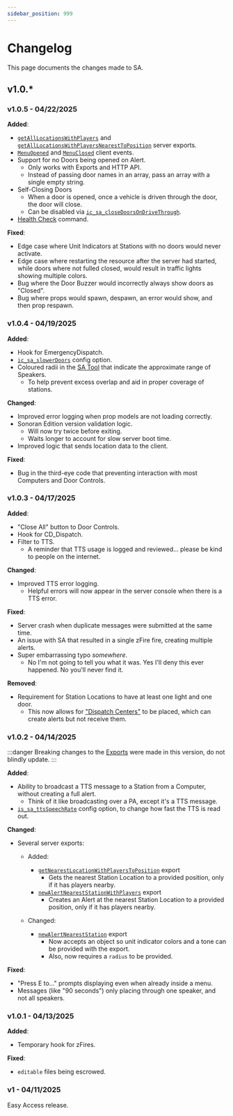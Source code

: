 ```yaml
---
sidebar_position: 999
---
```


# Changelog

This page documents the changes made to SA.

## v1.0.\*
### v1.0.5 - 04/22/2025
**Added**:
- [`getAllLocationsWithPlayers`](developers/exports/server.md#get-all-locations-with-players) and [`getAllLocationsWithPlayersNearestToPosition`](developers/exports/server.md#get-all-locations-with-players-nearest-to-position) server exports.
- [`MenuOpened`](developers/events.md#menu-opened---client) and [`MenuClosed`](developers/events.md#menu-closed---client) client events.
- Support for no Doors being opened on Alert.
  - Only works with Exports and HTTP API.
  - Instead of passing door names in an array, pass an array with a single empty string.
- Self-Closing Doors
  - When a door is opened, once a vehicle is driven through the door, the door will close.
  - Can be disabled via [`ic_sa_closeDoorsOnDriveThrough`](config.md#self-closing-doors).
- [Health Check](usage/commands.md#health-check) command.

**Fixed**:
- Edge case where Unit Indicators at Stations with no doors would never activate.
- Edge case where restarting the resource after the server had started, while doors where not fulled closed, would result in traffic lights showing multiple colors.
- Bug where the Door Buzzer would incorrectly always show doors as "Closed".
- Bug where props would spawn, despawn, an error would show, and then prop respawn.

### v1.0.4 - 04/19/2025
**Added**:
- Hook for EmergencyDispatch.
- [`ic_sa_slowerDoors`](config.md#slower-doors) config option.
- Coloured radii in the [SA Tool](developers/tool.md#coloured-radii) that indicate the approximate range of Speakers.
  - To help prevent excess overlap and aid in proper coverage of stations.

**Changed**:
- Improved error logging when prop models are not loading correctly.
- Sonoran Edition version validation logic.
  - Will now try twice before exiting.
  - Waits longer to account for slow server boot time.
- Improved logic that sends location data to the client.

**Fixed**:
- Bug in the third-eye code that preventing interaction with most Computers and Door Controls.

### v1.0.3 - 04/17/2025
**Added**:
- "Close All" button to Door Controls.
- Hook for CD_Dispatch.
- Filter to TTS.
  - A reminder that TTS usage is logged and reviewed... please be kind to people on the internet.

**Changed**:
- Improved TTS error logging.
  - Helpful errors will now appear in the server console when there is a TTS error.

**Fixed**:
- Server crash when duplicate messages were submitted at the same time.
- An issue with SA that resulted in a single zFire fire, creating multiple alerts.
- Super embarrassing typo *somewhere*.
  - No I'm not going to tell you what it was. Yes I'll deny this ever happened. No you'll never find it.

**Removed**:
- Requirement for Station Locations to have at least one light and one door.
  - This now allows for ["Dispatch Centers"](usage/components.md#dispatch-centers) to be placed, which can create alerts but not receive them.

### v1.0.2 - 04/14/2025
:::danger
Breaking changes to the [Exports](developers/exports/server.md) were made in this version, do not blindly update.
:::

**Added**:
- Ability to broadcast a TTS message to a Station from a Computer, without creating a full alert.
  - Think of it like broadcasting over a PA, except it's a TTS message.
- [`is_sa_ttsSpeechRate`](config.md#text-to-speech-rate) config option, to change how fast the TTS is read out.

**Changed**:
- Several server exports:
  - Added:
    - [`getNearestLocationWithPlayersToPosition`](developers/exports/server.md#get-nearest-location-with-players-to-position) export
      - Gets the nearest Station Location to a provided position, only if it has players nearby.
    - [`newAlertNearestStationWithPlayers`](developers/exports/server.md#create-new-alert-at-nearest-station-with-players) export
      - Creates an Alert at the nearest Station Location to a provided position, only if it has players nearby.
      
  - Changed:
    - [`newAlertNearestStation`](developers/exports/server.md#get-nearest-location-to-position) export
      - Now accepts an object so unit indicator colors and a tone can be provided with the export.
      - Also, now requires a `radius` to be provided.

**Fixed**:
- "Press E to..." prompts displaying even when already inside a menu.
- Messages (like "90 seconds") only placing through one speaker, and not all speakers.

### v1.0.1 - 04/13/2025
**Added**:
- Temporary hook for zFires.

**Fixed**:
- `editable` files being escrowed.

### v1 - 04/11/2025
Easy Access release.
